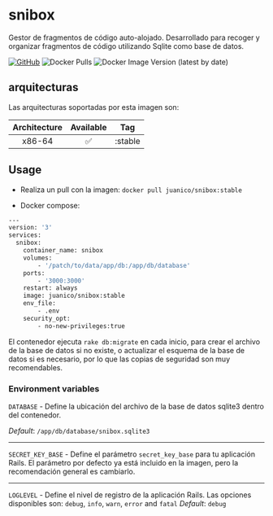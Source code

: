 # snibox
Gestor de fragmentos de código auto-alojado. Desarrollado para recoger y organizar fragmentos de código utilizando Sqlite como base de datos.

[![GitHub](https://img.shields.io/static/v1.svg?color=blue&labelColor=555555&logoColor=ffffff&style=for-the-badge&label=JuanRodenas&message=GitHub&logo=github)](https://github.com/JuanRodenas "view the source for all of our repositories.")
![Docker Pulls](https://img.shields.io/docker/pulls/juanico/snibox?logo=docker&style=for-the-badge)
![Docker Image Version (latest by date)](https://img.shields.io/docker/v/juanico/snibox?logo=docker&style=for-the-badge)

## arquitecturas
Las arquitecturas soportadas por esta imagen son:

| Architecture | Available | Tag |
| :----: | :----: | ---- |
| x86-64 | ✅ | :stable |

## Usage
* Realiza un pull con la imagen: 
`docker pull juanico/snibox:stable`

* Docker compose:
```bash
---
version: '3'
services:
  snibox:
    container_name: snibox
    volumes:
        - '/patch/to/data/app/db:/app/db/database'
    ports:
        - '3000:3000'
    restart: always
    image: juanico/snibox:stable
    env_file:
        - .env
    security_opt:
        - no-new-privileges:true
```
El contenedor ejecuta `rake db:migrate` en cada inicio, para crear el archivo de la base de datos si no existe, o actualizar el esquema de la base de datos si es necesario, por lo que las copias de seguridad son muy recomendables.

### Environment variables
`DATABASE` - Define la ubicación del archivo de la base de datos sqlite3 dentro del contenedor.

_Default_: `/app/db/database/snibox.sqlite3`

---

`SECRET_KEY_BASE` - Define el parámetro `secret_key_base` para tu aplicación Rails. El parámetro por defecto ya está incluido en la imagen, pero la recomendación general es cambiarlo.

---

`LOGLEVEL` - Define el nivel de registro de la aplicación Rails. Las opciones disponibles son: `debug`, `info`, `warn`, `error` and `fatal`
_Default_: `debug`
